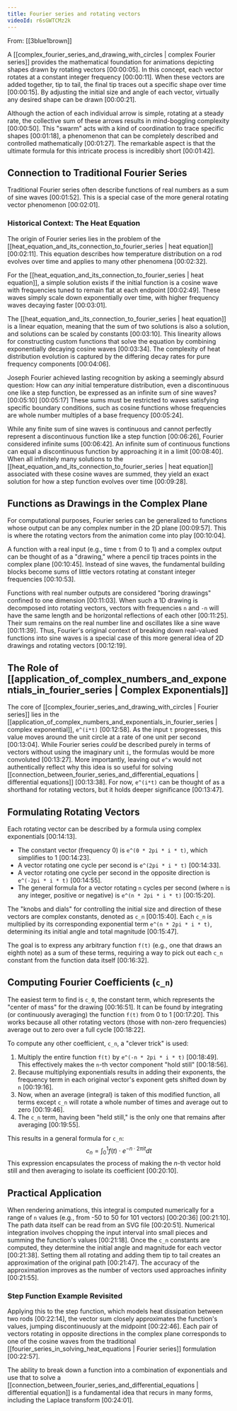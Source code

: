 ```yaml
---
title: Fourier series and rotating vectors
videoId: r6sGWTCMz2k
---
```


From: [[3blue1brown]] <br/> 

A [[complex_fourier_series_and_drawing_with_circles | complex Fourier series]] provides the mathematical foundation for animations depicting shapes drawn by rotating vectors <a class="yt-timestamp" data-t="00:00:05">[00:00:05]</a>. In this concept, each vector rotates at a constant integer frequency <a class="yt-timestamp" data-t="00:00:11">[00:00:11]</a>. When these vectors are added together, tip to tail, the final tip traces out a specific shape over time <a class="yt-timestamp" data-t="00:00:15">[00:00:15]</a>. By adjusting the initial size and angle of each vector, virtually any desired shape can be drawn <a class="yt-timestamp" data-t="00:00:21">[00:00:21]</a>.

Although the action of each individual arrow is simple, rotating at a steady rate, the collective sum of these arrows results in mind-boggling complexity <a class="yt-timestamp" data-t="00:00:50">[00:00:50]</a>. This "swarm" acts with a kind of coordination to trace specific shapes <a class="yt-timestamp" data-t="00:01:18">[00:01:18]</a>, a phenomenon that can be completely described and controlled mathematically <a class="yt-timestamp" data-t="00:01:27">[00:01:27]</a>. The remarkable aspect is that the ultimate formula for this intricate process is incredibly short <a class="yt-timestamp" data-t="00:01:42">[00:01:42]</a>.

## Connection to Traditional Fourier Series
Traditional Fourier series often describe functions of real numbers as a sum of sine waves <a class="yt-timestamp" data-t="00:01:52">[00:01:52]</a>. This is a special case of the more general rotating vector phenomenon <a class="yt-timestamp" data-t="00:02:01">[00:02:01]</a>.

### Historical Context: The Heat Equation
The origin of Fourier series lies in the problem of the [[heat_equation_and_its_connection_to_fourier_series | heat equation]] <a class="yt-timestamp" data-t="00:02:11">[00:02:11]</a>. This equation describes how temperature distribution on a rod evolves over time and applies to many other phenomena <a class="yt-timestamp" data-t="00:02:32">[00:02:32]</a>.

For the [[heat_equation_and_its_connection_to_fourier_series | heat equation]], a simple solution exists if the initial function is a cosine wave with frequencies tuned to remain flat at each endpoint <a class="yt-timestamp" data-t="00:02:49">[00:02:49]</a>. These waves simply scale down exponentially over time, with higher frequency waves decaying faster <a class="yt-timestamp" data-t="00:03:01">[00:03:01]</a>.

The [[heat_equation_and_its_connection_to_fourier_series | heat equation]] is a linear equation, meaning that the sum of two solutions is also a solution, and solutions can be scaled by constants <a class="yt-timestamp" data-t="00:03:10">[00:03:10]</a>. This linearity allows for constructing custom functions that solve the equation by combining exponentially decaying cosine waves <a class="yt-timestamp" data-t="00:03:34">[00:03:34]</a>. The complexity of heat distribution evolution is captured by the differing decay rates for pure frequency components <a class="yt-timestamp" data-t="00:04:06">[00:04:06]</a>.

Joseph Fourier achieved lasting recognition by asking a seemingly absurd question: How can *any* initial temperature distribution, even a discontinuous one like a step function, be expressed as an infinite sum of sine waves? <a class="yt-timestamp" data-t="00:05:10">[00:05:10]</a> <a class="yt-timestamp" data-t="00:05:17">[00:05:17]</a> These sums must be restricted to waves satisfying specific boundary conditions, such as cosine functions whose frequencies are whole number multiples of a base frequency <a class="yt-timestamp" data-t="00:05:24">[00:05:24]</a>.

While any finite sum of sine waves is continuous and cannot perfectly represent a discontinuous function like a step function <a class="yt-timestamp" data-t="00:06:26">[00:06:26]</a>, Fourier considered infinite sums <a class="yt-timestamp" data-t="00:06:42">[00:06:42]</a>. An infinite sum of continuous functions can equal a discontinuous function by approaching it in a limit <a class="yt-timestamp" data-t="00:08:40">[00:08:40]</a>. When all infinitely many solutions to the [[heat_equation_and_its_connection_to_fourier_series | heat equation]] associated with these cosine waves are summed, they yield an exact solution for how a step function evolves over time <a class="yt-timestamp" data-t="00:09:28">[00:09:28]</a>.

## Functions as Drawings in the Complex Plane
For computational purposes, Fourier series can be generalized to functions whose output can be any complex number in the 2D plane <a class="yt-timestamp" data-t="00:09:57">[00:09:57]</a>. This is where the rotating vectors from the animation come into play <a class="yt-timestamp" data-t="00:10:04">[00:10:04]</a>.

A function with a real input (e.g., time `t` from 0 to 1) and a complex output can be thought of as a "drawing," where a pencil tip traces points in the complex plane <a class="yt-timestamp" data-t="00:10:45">[00:10:45]</a>. Instead of sine waves, the fundamental building blocks become sums of little vectors rotating at constant integer frequencies <a class="yt-timestamp" data-t="00:10:53">[00:10:53]</a>.

Functions with real number outputs are considered "boring drawings" confined to one dimension <a class="yt-timestamp" data-t="00:11:03">[00:11:03]</a>. When such a 1D drawing is decomposed into rotating vectors, vectors with frequencies `n` and `-n` will have the same length and be horizontal reflections of each other <a class="yt-timestamp" data-t="00:11:25">[00:11:25]</a>. Their sum remains on the real number line and oscillates like a sine wave <a class="yt-timestamp" data-t="00:11:39">[00:11:39]</a>. Thus, Fourier's original context of breaking down real-valued functions into sine waves is a special case of this more general idea of 2D drawings and rotating vectors <a class="yt-timestamp" data-t="00:12:19">[00:12:19]</a>.

## The Role of [[application_of_complex_numbers_and_exponentials_in_fourier_series | Complex Exponentials]]
The core of [[complex_fourier_series_and_drawing_with_circles | Fourier series]] lies in the [[application_of_complex_numbers_and_exponentials_in_fourier_series | complex exponential]], `e^(i*t)` <a class="yt-timestamp" data-t="00:12:58">[00:12:58]</a>. As the input `t` progresses, this value moves around the unit circle at a rate of one unit per second <a class="yt-timestamp" data-t="00:13:04">[00:13:04]</a>. While Fourier series *could* be described purely in terms of vectors without using the imaginary unit `i`, the formulas would be more convoluted <a class="yt-timestamp" data-t="00:13:27">[00:13:27]</a>. More importantly, leaving out `e^x` would not authentically reflect why this idea is so useful for solving [[connection_between_fourier_series_and_differential_equations | differential equations]] <a class="yt-timestamp" data-t="00:13:38">[00:13:38]</a>. For now, `e^(i*t)` can be thought of as a shorthand for rotating vectors, but it holds deeper significance <a class="yt-timestamp" data-t="00:13:47">[00:13:47]</a>.

## Formulating Rotating Vectors
Each rotating vector can be described by a formula using complex exponentials <a class="yt-timestamp" data-t="00:14:13">[00:14:13]</a>.
*   The constant vector (frequency 0) is `e^(0 * 2pi * i * t)`, which simplifies to 1 <a class="yt-timestamp" data-t="00:14:23">[00:14:23]</a>.
*   A vector rotating one cycle per second is `e^(2pi * i * t)` <a class="yt-timestamp" data-t="00:14:33">[00:14:33]</a>.
*   A vector rotating one cycle per second in the opposite direction is `e^(-2pi * i * t)` <a class="yt-timestamp" data-t="00:14:55">[00:14:55]</a>.
*   The general formula for a vector rotating `n` cycles per second (where `n` is any integer, positive or negative) is `e^(n * 2pi * i * t)` <a class="yt-timestamp" data-t="00:15:20">[00:15:20]</a>.

The "knobs and dials" for controlling the initial size and direction of these vectors are complex constants, denoted as `c_n` <a class="yt-timestamp" data-t="00:15:40">[00:15:40]</a>. Each `c_n` is multiplied by its corresponding exponential term `e^(n * 2pi * i * t)`, determining its initial angle and total magnitude <a class="yt-timestamp" data-t="00:15:47">[00:15:47]</a>.

The goal is to express any arbitrary function `f(t)` (e.g., one that draws an eighth note) as a sum of these terms, requiring a way to pick out each `c_n` constant from the function data itself <a class="yt-timestamp" data-t="00:16:32">[00:16:32]</a>.

## Computing Fourier Coefficients (`c_n`)
The easiest term to find is `c_0`, the constant term, which represents the "center of mass" for the drawing <a class="yt-timestamp" data-t="00:16:51">[00:16:51]</a>. It can be found by integrating (or continuously averaging) the function `f(t)` from 0 to 1 <a class="yt-timestamp" data-t="00:17:20">[00:17:20]</a>. This works because all other rotating vectors (those with non-zero frequencies) average out to zero over a full cycle <a class="yt-timestamp" data-t="00:18:22">[00:18:22]</a>.

To compute any other coefficient, `c_n`, a "clever trick" is used:
1.  Multiply the entire function `f(t)` by `e^(-n * 2pi * i * t)` <a class="yt-timestamp" data-t="00:18:49">[00:18:49]</a>. This effectively makes the `n`-th vector component "hold still" <a class="yt-timestamp" data-t="00:18:56">[00:18:56]</a>.
2.  Because multiplying exponentials results in adding their exponents, the frequency term in each original vector's exponent gets shifted down by `n` <a class="yt-timestamp" data-t="00:19:16">[00:19:16]</a>.
3.  Now, when an average (integral) is taken of this modified function, all terms except `c_n` will rotate a whole number of times and average out to zero <a class="yt-timestamp" data-t="00:19:46">[00:19:46]</a>.
4.  The `c_n` term, having been "held still," is the only one that remains after averaging <a class="yt-timestamp" data-t="00:19:55">[00:19:55]</a>.

This results in a general formula for `c_n`:
$$c_n = \int_0^1 f(t) \cdot e^{-n \cdot 2\pi i t} dt$$
This expression encapsulates the process of making the *n*-th vector hold still and then averaging to isolate its coefficient <a class="yt-timestamp" data-t="00:20:10">[00:20:10]</a>.

## Practical Application
When rendering animations, this integral is computed numerically for a range of `n` values (e.g., from -50 to 50 for 101 vectors) <a class="yt-timestamp" data-t="00:20:36">[00:20:36]</a> <a class="yt-timestamp" data-t="00:21:10">[00:21:10]</a>. The path data itself can be read from an SVG file <a class="yt-timestamp" data-t="00:20:51">[00:20:51]</a>. Numerical integration involves chopping the input interval into small pieces and summing the function's values <a class="yt-timestamp" data-t="00:21:18">[00:21:18]</a>. Once the `c_n` constants are computed, they determine the initial angle and magnitude for each vector <a class="yt-timestamp" data-t="00:21:38">[00:21:38]</a>. Setting them all rotating and adding them tip to tail creates an approximation of the original path <a class="yt-timestamp" data-t="00:21:47">[00:21:47]</a>. The accuracy of the approximation improves as the number of vectors used approaches infinity <a class="yt-timestamp" data-t="00:21:55">[00:21:55]</a>.

### Step Function Example Revisited
Applying this to the step function, which models heat dissipation between two rods <a class="yt-timestamp" data-t="00:22:14">[00:22:14]</a>, the vector sum closely approximates the function's values, jumping discontinuously at the midpoint <a class="yt-timestamp" data-t="00:22:46">[00:22:46]</a>. Each pair of vectors rotating in opposite directions in the complex plane corresponds to one of the cosine waves from the traditional [[fourier_series_in_solving_heat_equations | Fourier series]] formulation <a class="yt-timestamp" data-t="00:22:57">[00:22:57]</a>.

The ability to break down a function into a combination of exponentials and use that to solve a [[connection_between_fourier_series_and_differential_equations | differential equation]] is a fundamental idea that recurs in many forms, including the Laplace transform <a class="yt-timestamp" data-t="00:24:01">[00:24:01]</a>.